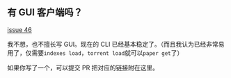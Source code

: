 ## 有 GUI 客户端吗？

[issue 46](https://github.com/Trim21/sci-hub-p2p/issues/46)

我不想，也不擅长写 GUI。现在的 CLI 已经基本稳定了。（而且我认为已经非常易用了，仅需要`indexes load`，`torrent load`就可以`paper get`了）

如果你写了一个，可以提交 PR 把对应的链接附在这里。
